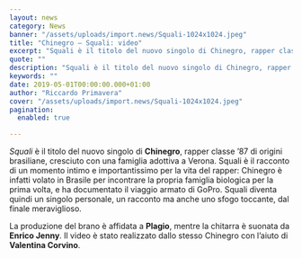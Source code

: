 ```yaml
---
layout: news
category: News
banner: "/assets/uploads/import.news/Squali-1024x1024.jpeg"
title: "Chinegro – Squali: video"
excerpt: "Squali è il titolo del nuovo singolo di Chinegro, rapper classe ’87 di origini brasiliane, cresciuto con una famiglia adottiva a Verona. Squali è il racconto di un momento intimo e importantissimo per la vita del rapper: Chinegro è infatti volato in Brasile per incontrare la propria famiglia biologica per la prima volta, e ha [&hellip"
quote: ""
description: "Squali è il titolo del nuovo singolo di Chinegro, rapper classe ’87 di origini brasiliane, cresciuto con una famiglia adottiva a Verona. Squali è il racconto di un momento intimo e importantissimo per la vita del rapper: Chinegro è infatti volato in Brasile per incontrare la propria famiglia biologica per la prima volta, e ha [&hellip"
keywords: ""
date: 2019-05-01T00:00:00.000+01:00
author: "Riccardo Primavera"
cover: "/assets/uploads/import.news/Squali-1024x1024.jpeg"
pagination:
  enabled: true

---
```


_Squali_ è il titolo del nuovo singolo di **Chinegro**, rapper classe ’87 di origini brasiliane, cresciuto con una famiglia adottiva a Verona. Squali è il racconto di un momento intimo e importantissimo per la vita del rapper: Chinegro è infatti volato in Brasile per incontrare la propria famiglia biologica per la prima volta, e ha documentato il viaggio armato di GoPro. Squali diventa quindi un singolo personale, un racconto ma anche uno sfogo toccante, dal finale meraviglioso.

La produzione del brano è affidata a **Plagio**, mentre la chitarra è suonata da **Enrico Jenny**. Il video è stato realizzato dallo stesso Chinegro con l’aiuto di **Valentina Corvino**.